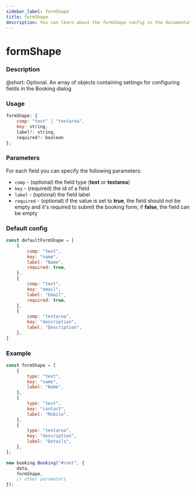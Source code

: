 ```yaml
---
sidebar_label: formShape
title: formShape
description: You can learn about the formShape config in the documentation of the DHTMLX JavaScript Booking library. Browse developer guides and API reference, try out code examples and live demos, and download a free 30-day evaluation version of DHTMLX Booking.
---
```


# formShape

### Description

@short: Optional. An array of objects containing settings for configuring fields in the Booking dialog

### Usage

~~~jsx {}
formShape: {
	comp: "text" | "textarea",
	key: string,
	label?: string,
	required?: boolean
};
~~~

### Parameters

For each field you can specify the following parameters:

- `comp` - (optional) the field type (**text** or **textarea**)
- `key` - (required) the id of a field
- `label` - (optional) the field label
- `required` - (optional) if the value is set to **true**, the field should not be empty and it's required to submit the booking form; if **false**, the field can be empty

### Default config

~~~jsx {}
const defaultFormShape = [
	{
		comp: "text",
		key: "name",
		label: "Name",
		required: true,
	},
	{
		comp: "text",
		key: "email",
		label: "Email",
		required: true,
	},
	{
		comp: "textarea",
		key: "description",
		label: "Description",
	},
]
~~~

### Example

~~~jsx {1-17,21}
const formShape = [
    {
        type: "text",
        key: "name",
        label: "Name",
    },
    {
        type: "text",
        key: "contact",
        label: "Mobile",
    },
    {
        type: "textarea",
        key: "description",
        label: "Details",
    },
];

new booking.Booking("#root", {
	data,
	formShape,
	// other parameters
});
~~~


